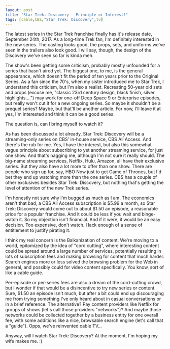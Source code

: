 ```yaml
---
layout: post
title: "Star Trek: Discovery - Principle or Interest?"
tags: [cable,CBS,"Star Trek: Discovery",tv]
---
```

The latest series in the Star Trek franchise finally has it's release date, September 24th, 2017.  As a long-time Trek fan, I'm definitely interested in the new series.  The casting looks good, the props, sets, and uniforms  we've seen in the trailers also look good.  I will say, though, the design of the Discovery we've seen so far is kinda meh.

The show's been getting some criticism, probably mostly unfounded for a series that hasn't aired yet.  The biggest one, to me, is the general appearance, which doesn't fit the period of ten years prior to the Original Series.  As a fan since the 70's, when my sister introduced me to Star Trek, I understand this criticism, but I'm also a realist.  Recreating 50-year old sets and props (excuse me, "classic 23rd century design, black finish, silver highlights....") may work for one-off Deep Space 9 or Enterprise episodes, but really won't cut it for a new ongoing series.  So maybe it shouldn't be a prequel series?  Maybe, but that'll be another article.  For now, I'll leave it at yes, I'm interested and think it can be a good series.

The question is, can I bring myself to watch it?

As has been discussed a lot already, Star Trek: Discovery will be a streaming-only series on CBS' in-house service, CBS All Access.  And there's the rub for me.  Yes, I have the interest, but also this somewhat vague principle about subscribing to yet another streaming service, for just one show.  And that's nagging me, although I'm not sure it really should.  The big-name streaming services, Netflix, Hulu, Amazon, all have their exclusive series.  But they also have a lot more to offer than one show.  There are people who sign up for, say, HBO Now just to get Game of Thrones, but I'd bet they end up watching more than the one series.  CBS has a couple of other exclusives besides Star Trek: Discovery, but nothing that's getting the level of attention of the new Trek series.

I'm honestly not sure why I'm bugged as much as I am.  The economics aren't that bad, a CBS All Access subscription is $5.99 a month, so Star Trek: Discovery would come out to about $1.50 an episode, a reasonable price for a popular franchise.  And it could be less if you wait and binge-watch it.  So my objection isn't financial.  And if it were, it would be an easy decision.  Too expensive, don't watch.  I lack enough of a sense of  entitlement to justify pirating it. 

I think my real concern is the Balkanization of content.  We're moving to a world, epitomized by the idea of "cord cutting", where interesting content could be spread around a large number of services, potentially resulting in lots of subscription fees and making browsing for content that much harder.  Search engines more or less solved the browsing problem for the Web in general, and possibly could for video content specifically.  You know, sort of like a cable guide.  

Per-episode or per-series fees are also a dream of the cord-cutting crowd, but I wonder if that would be a disincentive to try new series or content.  Sure, $1.50 an episode isn't much, but after a bit could end up discouraging me from trying something I've only heard about in casual conversations or in a brief reference.  The alternative?  Pay content providers like Netflix for groups of shows (let's call those providers "networks")?  And maybe those networks could be collected together by a business entity for one overall fee, with some additions like a nice, browsable search engine (let's call that a "guide").  Opps, we've reinvented cable TV...


Anyway, will I watch Star Trek: Discovery?  At the moment, I'm hoping my wife makes me.  :)
